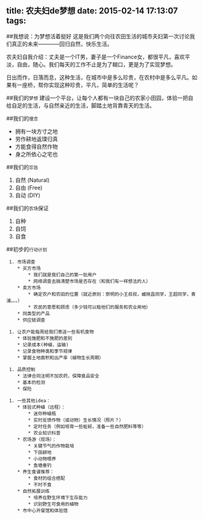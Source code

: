 title: 农夫妇de梦想
date: 2015-02-14 17:13:07
tags:
---
##我想说：为梦想活着挺好
这是我们两个向往农田生活的城市夫妇第一次讨论我们真正的未来————回归自然，快乐生活。

农夫妇自我介绍：丈夫是一个IT男，妻子是一个Finance女，都很平凡，喜欢平淡，自由，随心。我们每天的工作不止是为了糊口，更是为了实现梦想。

日出而作，日落而息，这种生活，在城市中是多么珍贵，在农村中是多么平凡。如果有一座桥，帮你实现这种珍贵，平凡，简单的生活呢？


##我们的`梦想`
建设一个平台，让每个人都有一块自己的农家小田园，体验一把自给自足的生活，与自然亲近的生活，脚踏土地背靠青天的生活。

##我们的`理念`
* 拥有一块方寸之地
* 劳作耕地返璞归真
* 方能食得自然作物
* 身之所依心之宅也

##我们的`宗旨`
 1. 自然	(Natural)
 1. 自由	(Free)
 1. 自动	(DIY)

##我们的`农场`保证
 1. 自种
 1. 自饲
 1. 自食

##初步的`行动计划`
```
 1. 市场调查
 	* 买方市场
 		* 我们就是我们自己的第一批用户
 		* 网络调查去搞清楚市场是否存在（和我们有一样想法的人）
 	* 卖方市场
 		* 确定农户和农田的位置（就近原则：崇明的小王叔叔，臧晓昌同学，王超同学，青浦。。。）
 		* 农民的意愿和顾虑（多少钱可以租他们的服务和农业用地）
 	* 同类型的产品
 	* 供应链调查

 1. 让农户能每周给我们寄送一些有机食物
 	* 体验施肥和不施肥的差别
 	* 记录成本(种植，运输)
 	* 记录食物种类和季节规律
 	* 掌握土地面积和出产率（植物生长周期） 

 1. 品质控制
 	* 法律合同注明不加农药，保障食品安全
 	* 基本的检测
 	* 保险

 1. 一些其他idea：
 	* 体验式种植（远程）：
 	 	* 迷你种植瓶
 		* 实时反馈作物（或动物）生长情况（照片？）
 		* 定时任务（例如培育一些蚯蚓，准备一些自然肥料等等）
 		* 农业知识科普
 	* 农场游（现场）：
 		* 关键节气的作物栽培
 		* 下田耕地
 		* 小动物喂养
 		* 鱼塘垂钓
 	* 养生食谱推荐：
 		* 食材的组合搭配
 		* 不时不食
 	* 自然拓展训练
 		* 培养在野生环境下生存能力
 		* 识别野生可食用的植物
 	* 市中心开餐馆和体验馆
```